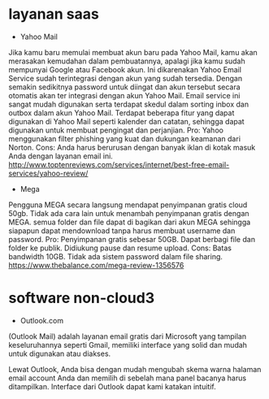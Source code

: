 # layanan saas

* Yahoo Mail

Jika kamu baru memulai membuat akun baru pada Yahoo Mail, kamu akan merasakan kemudahan dalam pembuatannya, apalagi jika kamu sudah mempunyai Google atau Facebook akun. Ini dikarenakan Yahoo Email Service sudah terintegrasi dengan akun yang sudah tersedia. Dengan semakin sedikitnya password untuk diingat dan akun tersebut secara otomatis akan ter integrasi dengan akun Yahoo Mail. 
Email service ini sangat mudah digunakan serta terdapat skedul dalam sorting inbox dan outbox dalam akun Yahoo Mail. Terdapat beberapa fitur yang dapat digunakan di Yahoo Mail seperti kalender dan catatan, sehingga dapat digunakan untuk membuat pengingat dan perjanjian.
Pro:
Yahoo menggunakan filter phishing yang kuat dan dukungan keamanan dari Norton.
Cons:
Anda harus berurusan dengan banyak iklan di kotak masuk Anda dengan layanan email ini.
http://www.toptenreviews.com/services/internet/best-free-email-services/yahoo-review/

* Mega

Pengguna MEGA secara langsung mendapat penyimpanan gratis cloud 50gb. Tidak ada cara lain untuk menambah penyimpanan gratis dengan MEGA. semua folder dan file dapat di bagikan dari akun MEGA sehingga siapapun dapat mendownload tanpa harus membuat username dan password.
Pro:
Penyimpanan gratis sebesar 50GB.
Dapat berbagi file dan folder ke publik.
Didiukung pause dan resume upload.
Cons:
Batas bandwidth 10GB.
Tidak ada sistem password dalam file sharing.
https://www.thebalance.com/mega-review-1356576

# software non-cloud3
* Outlook.com 

(Outlook Mail) adalah layanan email gratis dari Microsoft yang tampilan keseluruhannya seperti Gmail, memiliki interface yang solid dan mudah untuk digunakan atau diakses.

Lewat Outlook, Anda bisa dengan mudah mengubah skema warna halaman email account Anda dan memilih di sebelah mana panel bacanya harus ditampilkan. Interface dari Outlook dapat kami katakan intuitif.
